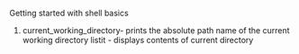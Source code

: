 Getting started with shell basics
1. current_working_directory- prints the absolute path name of the current working directory
listit - displays contents of current directory
